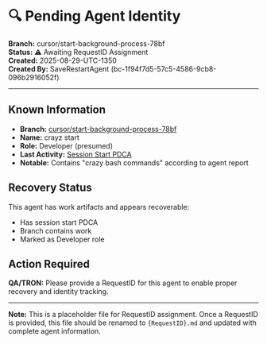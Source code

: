 # 🔍 **Pending Agent Identity**

**Branch:** cursor/start-background-process-78bf  
**Status:** ⚠️ Awaiting RequestID Assignment  
**Created:** 2025-08-29-UTC-1350  
**Created By:** SaveRestartAgent (bc-1f94f7d5-57c5-4586-9cb8-096b2916052f)  

---

## **Known Information**

- **Branch:** [cursor/start-background-process-78bf](https://github.com/Cerulean-Circle-GmbH/Web4Articles/tree/cursor/start-background-process-78bf)
- **Name:** crayz start
- **Role:** Developer (presumed)
- **Last Activity:** [Session Start PDCA](https://github.com/Cerulean-Circle-GmbH/Web4Articles/blob/cursor/start-background-process-78bf/scrum.pmo/project.journal/2025-08-28-UTC-1846-session/pdca/2025-08-28-UTC-1846-session-start.md)
- **Notable:** Contains "crazy bash commands" according to agent report

## **Recovery Status**

This agent has work artifacts and appears recoverable:
- Has session start PDCA
- Branch contains work
- Marked as Developer role

## **Action Required**

**QA/TRON:** Please provide a RequestID for this agent to enable proper recovery and identity tracking.

---

**Note:** This is a placeholder file for RequestID assignment. Once a RequestID is provided, this file should be renamed to `{RequestID}.md` and updated with complete agent information.